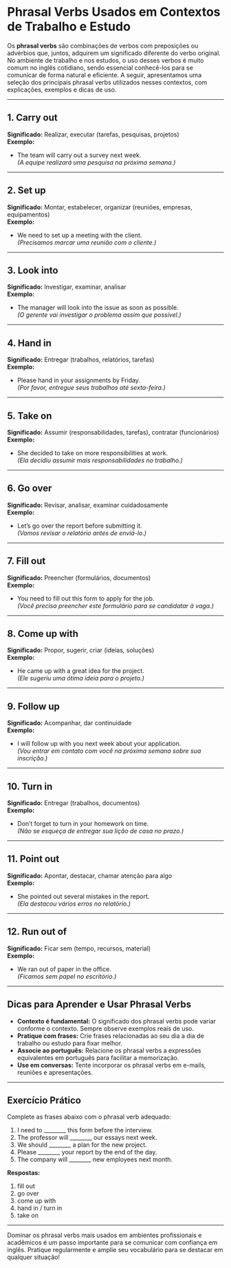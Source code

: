 # Phrasal Verbs Usados em Contextos de Trabalho e Estudo

Os **phrasal verbs** são combinações de verbos com preposições ou advérbios que, juntos, adquirem um significado diferente do verbo original. No ambiente de trabalho e nos estudos, o uso desses verbos é muito comum no inglês cotidiano, sendo essencial conhecê-los para se comunicar de forma natural e eficiente. A seguir, apresentamos uma seleção dos principais phrasal verbs utilizados nesses contextos, com explicações, exemplos e dicas de uso.

---

## 1. **Carry out**  
**Significado:** Realizar, executar (tarefas, pesquisas, projetos)  
**Exemplo:**  
- The team will carry out a survey next week.  
*(A equipe realizará uma pesquisa na próxima semana.)*

---

## 2. **Set up**  
**Significado:** Montar, estabelecer, organizar (reuniões, empresas, equipamentos)  
**Exemplo:**  
- We need to set up a meeting with the client.  
*(Precisamos marcar uma reunião com o cliente.)*

---

## 3. **Look into**  
**Significado:** Investigar, examinar, analisar  
**Exemplo:**  
- The manager will look into the issue as soon as possible.  
*(O gerente vai investigar o problema assim que possível.)*

---

## 4. **Hand in**  
**Significado:** Entregar (trabalhos, relatórios, tarefas)  
**Exemplo:**  
- Please hand in your assignments by Friday.  
*(Por favor, entregue seus trabalhos até sexta-feira.)*

---

## 5. **Take on**  
**Significado:** Assumir (responsabilidades, tarefas), contratar (funcionários)  
**Exemplo:**  
- She decided to take on more responsibilities at work.  
*(Ela decidiu assumir mais responsabilidades no trabalho.)*

---

## 6. **Go over**  
**Significado:** Revisar, analisar, examinar cuidadosamente  
**Exemplo:**  
- Let’s go over the report before submitting it.  
*(Vamos revisar o relatório antes de enviá-lo.)*

---

## 7. **Fill out**  
**Significado:** Preencher (formulários, documentos)  
**Exemplo:**  
- You need to fill out this form to apply for the job.  
*(Você precisa preencher este formulário para se candidatar à vaga.)*

---

## 8. **Come up with**  
**Significado:** Propor, sugerir, criar (ideias, soluções)  
**Exemplo:**  
- He came up with a great idea for the project.  
*(Ele sugeriu uma ótima ideia para o projeto.)*

---

## 9. **Follow up**  
**Significado:** Acompanhar, dar continuidade  
**Exemplo:**  
- I will follow up with you next week about your application.  
*(Vou entrar em contato com você na próxima semana sobre sua inscrição.)*

---

## 10. **Turn in**  
**Significado:** Entregar (trabalhos, documentos)  
**Exemplo:**  
- Don’t forget to turn in your homework on time.  
*(Não se esqueça de entregar sua lição de casa no prazo.)*

---

## 11. **Point out**  
**Significado:** Apontar, destacar, chamar atenção para algo  
**Exemplo:**  
- She pointed out several mistakes in the report.  
*(Ela destacou vários erros no relatório.)*

---

## 12. **Run out of**  
**Significado:** Ficar sem (tempo, recursos, material)  
**Exemplo:**  
- We ran out of paper in the office.  
*(Ficamos sem papel no escritório.)*

---

## Dicas para Aprender e Usar Phrasal Verbs

- **Contexto é fundamental:** O significado dos phrasal verbs pode variar conforme o contexto. Sempre observe exemplos reais de uso.
- **Pratique com frases:** Crie frases relacionadas ao seu dia a dia de trabalho ou estudo para fixar melhor.
- **Associe ao português:** Relacione os phrasal verbs a expressões equivalentes em português para facilitar a memorização.
- **Use em conversas:** Tente incorporar os phrasal verbs em e-mails, reuniões e apresentações.

---

## Exercício Prático

Complete as frases abaixo com o phrasal verb adequado:

1. I need to ________ this form before the interview.
2. The professor will ________ our essays next week.
3. We should ________ a plan for the new project.
4. Please ________ your report by the end of the day.
5. The company will ________ new employees next month.

**Respostas:**  
1. fill out  
2. go over  
3. come up with  
4. hand in / turn in  
5. take on

---

Dominar os phrasal verbs mais usados em ambientes profissionais e acadêmicos é um passo importante para se comunicar com confiança em inglês. Pratique regularmente e amplie seu vocabulário para se destacar em qualquer situação!